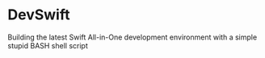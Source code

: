 DevSwift
========

Building the latest Swift All-in-One development environment with a simple stupid BASH shell script
